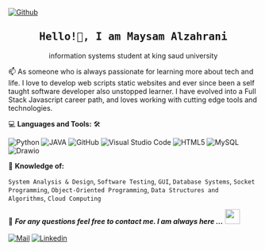 

[![Github](https://img.shields.io/github/followers/Maysamz?label=Follow%20Me&style=social)](https://github.com/maysamz)
<br>

<h2 align='center'><samp><strong>Hello!👋, I am Maysam Alzahrani  </strong></samp></h2>


<p align='center'> information systems student at king saud university </p>

<p align='left'> 📫 As someone who is always passionate for learning more about tech and life. I love to develop web scripts static websites and ever since been a self taught software developer also unstopped learner. I have evolved into a Full Stack Javascript career path, and loves working with cutting edge tools and technologies.</p>


💻 **Languages and Tools:** 🛠️<br>

![Python](https://img.shields.io/badge/-Python-000000?style=flat&logo=Python&labelColor=ffffff)
![JAVA](https://img.shields.io/badge/-JAVA-000000?style=flat&logo=JAVA&labelColor=ffffff)
![GitHub](https://img.shields.io/badge/-GitHub-000000?style=flat&logo=github&logoColor=000000&labelColor=ffffff)
![Visual Studio Code](https://img.shields.io/badge/-VSCode-000000?style=flat&logo=visual-studio-code&labelColor=007ACC)
![HTML5](https://img.shields.io/badge/-HTML5-000000?style=flat&logo=html5&logoColor=ffffff&labelColor=E34F26)
![MySQL](https://img.shields.io/badge/-MySQL-000000?style=flat&logo=mysql&labelColor=ffffff)
![Drawio](https://img.shields.io/badge/-Drawio-000000?style=flat&logo=Drawio&labelColor=ffffff)

🧐 **Knowledge of:** <br>

`System Analysis & Design`, `Software Testing`, `GUI`, `Database
Systems`, `Socket Programming`, `Object-Oriented Programming`, `Data Structures and Algorithms`, `Cloud Computing`



📝 ***For any questions feel free to contact me. I am always here ...*** <img src="https://media.giphy.com/media/WUlplcMpOCEmTGBtBW/giphy.gif" width="30">  
<br>
[![Mail](https://img.shields.io/badge/outlook-MaysamAlz@outllok.com-blue?logo=Gmail&logoColor=blue&labelColor=black)](mailto:MaysamAlz@outlook.com)
[![Linkedin](https://img.shields.io/badge/LinkedIn-Maysam-blue?logo=Linkedin&logoColor=blue&labelColor=black)](https://www.linkedin.com/in/maysam-a-16a0a1214?lipi=urn%3Ali%3Apage%3Ad_flagship3_profile_view_base_contact_details%3Bx6di7RrJS%2FWNXYnDQ4Tr%2Bg%3D%3D)
<br>
